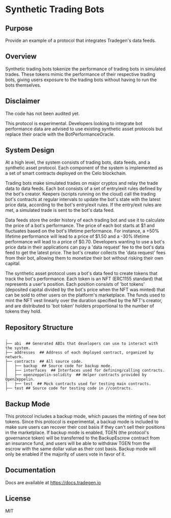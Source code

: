 # Synthetic Trading Bots

## Purpose

Provide an example of a protocol that integrates Tradegen's data feeds.

## Overview

Synthetic trading bots tokenize the performance of trading bots in simulated trades. These tokens mimic the performance of their respective trading bots, giving users exposure to the trading bots without having to run the bots themselves.

## Disclaimer

The code has not been audited yet.

This protocol is experimental. Developers looking to integrate bot performance data are advised to use existing synthetic asset protocols but replace their oracle with the BotPerformanceOracle.

## System Design

At a high level, the system consists of trading bots, data feeds, and a synthetic asset protocol. Each component of the system is implemented as a set of smart contracts deployed on the Celo blockchain.

Trading bots make simulated trades on major cryptos and relay the trade data to data feeds. Each bot consists of a set of entry/exit rules defined by the bot's creator. Keepers (scripts running on the cloud) call the trading bot's contracts at regular intervals to update the bot's state with the latest price data, according to the bot's entry/exit rules. If the entry/exit rules are met, a simulated trade is sent to the bot's data feed.

Data feeds store the order history of each trading bot and use it to calculate the price of a bot's performance. The price of each bot starts at $1 and fluctuates based on the bot's lifetime performance. For instance, a +50% lifetime performance will lead to a price of $1.50 and a -30% lifetime performance will lead to a price of $0.70. Developers wanting to use a bot's price data in their applications can pay a 'data request' fee to the bot's data feed to get the latest price. The bot's creator collects the 'data request' fees from their bot, allowing them to monetize their bot without risking their own capital.

The synthetic asset protocol uses a bot's data feed to create tokens that track the bot's performance. Each token is an NFT (ERC1155 standard) that represents a user's position. Each position consists of 'bot tokens' (deposited capital divided by the bot's price when the NFT was minted) that can be sold to other users on the platform's marketplace. The funds used to mint the NFT vest linearly over the duration specified by the NFT's creator, and are distributed to 'bot token' holders proportional to the number of tokens they hold.

## Repository Structure

```
.
├── abi  ## Generated ABIs that developers can use to interact with the system.
├── addresses  ## Address of each deployed contract, organized by network.
├── contracts  ## All source code.
│   ├── backup  ## Source code for backup mode.
│   ├── interfaces  ## Interfaces used for defining/calling contracts.
│   ├── openzeppelin-solidity  ## Helper contracts provided by OpenZeppelin.
│   ├── test  ## Mock contracts used for testing main contracts.
├── test ## Source code for testing code in //contracts.
```

## Backup Mode

This protocol includes a backup mode, which pauses the minting of new bot tokens. Since this protocol is experimental, a backup mode is included to make sure users can recover their cost basis if they can't sell their positions in the marketplace. If backup mode is enabled, TGEN (the protocol's governance token) will be transferred to the BackupEscrow contract from an insurance fund, and users will be able to withdraw TGEN from the escrow with the same dollar value as their cost basis. Backup mode will only be enabled if the majority of users vote in favor of it.

## Documentation

Docs are available at https://docs.tradegen.io

## License

MIT
